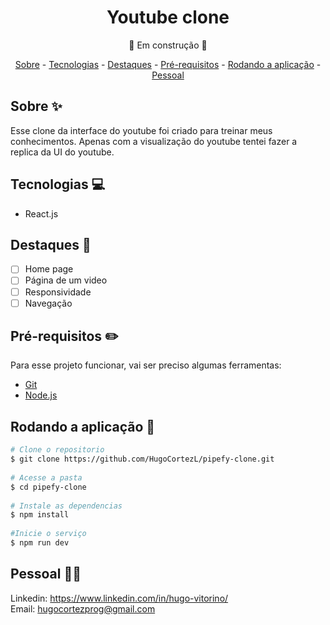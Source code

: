 <h1 align="center"> Youtube clone</h1>
 
<p align="center">🧱 Em construção 🧱</p> 

<p align="center">
    <a href="#sobre">Sobre</a>
    - <a href="#tecnologias">Tecnologias</a>
    - <a href="#destaques">Destaques</a>
    - <a href="#pre">Pré-requisitos</a>
    - <a href="#rodando">Rodando a aplicação</a>
    - <a href="#pessoal">Pessoal</a>
</p>
 
<h2 id="sobre">Sobre ✨</h2>
 
Esse clone da interface do youtube foi criado para treinar meus conhecimentos. Apenas com a visualização do youtube tentei fazer a replica da UI do youtube.
 
<h2 id="tecnologias">Tecnologias 💻</h2>
 
- React.js
 
<h2 id="destaques">Destaques 🏴</h2>

* [ ] Home page
* [ ] Página de um video
* [ ] Responsividade
* [ ] Navegação
 
<h2 id="pre">Pré-requisitos ✏️</h2>
 
Para esse projeto funcionar, vai ser preciso algumas ferramentas:
* [Git](https://git-scm.com/downloads)
* [Node.js](https://nodejs.org/en/download/)
 
<h2 id="rodando">Rodando a aplicação 🎲</h2>
 
```bash
# Clone o repositorio
$ git clone https://github.com/HugoCortezL/pipefy-clone.git
 
# Acesse a pasta
$ cd pipefy-clone
 
# Instale as dependencias
$ npm install
 
#Inicie o serviço
$ npm run dev
```
 
<h2 id="pessoal">Pessoal 🙋‍♂️</h2>

Linkedin: https://www.linkedin.com/in/hugo-vitorino/
</br>
Email: hugocortezprog@gmail.com
